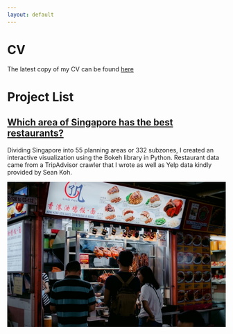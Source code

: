 ```yaml
---
layout: default
---
```

# CV

The latest copy of my CV can be found [here](https://domteo95.github.io/cv/)

# Project List

## [Which area of Singapore has the best restaurants?](https://domteo95.github.io/singapore-best-restaurants/)

Dividing Singapore into 55 planning areas or 332 subzones, I created an interactive visualization using the Bokeh library in Python. Restaurant data came from a TripAdvisor crawler that I wrote as well as Yelp data kindly provided by Sean Koh. 

<img src="/assets/img/sg-restaurant.jpg"> 